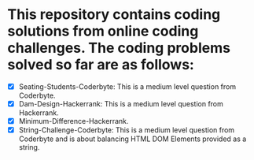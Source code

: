 # This repository contains coding solutions from online coding challenges. The coding problems solved so far are as follows:
- [x] Seating-Students-Coderbyte: This is a medium level question from Coderbyte.
- [x] Dam-Design-Hackerrank: This is a medium level question from Hackerrank.
- [x] Minimum-Difference-Hackerrank.
- [x] String-Challenge-Coderbyte: This is a medium level question from Coderbyte and is about balancing HTML DOM Elements provided as a string.
